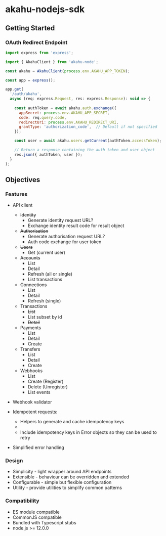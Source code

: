 # akahu-nodejs-sdk

## Getting Started

### OAuth Redirect Endpoint
```javascript
import express from 'express';

import { AkahuClient } from 'akahu-node';

const akahu = AkahuClient(process.env.AKAHU_APP_TOKEN);

const app = express();

app.get(
  '/auth/akahu',
  async (req: express.Request, res: express.Response): void => {
    
    const authToken = await akahu.auth.exchange({
      appSecret: process.env.AKAHU_APP_SECRET,
      code: req.query.code,
      redirectUri: process.env.AKAHU_REDIRECT_URI,
      grantType: 'authorization_code',  // Default if not specified
    });

    const user = await akahu.users.getCurrent(authToken.accessToken);

    // Return a response containing the auth token and user object
    res.json({ authToken, user });
  }
);
```

## Objectives

### Features

- API client
  - ~~Identity~~
    - Generate identity request URL?
    - Exchange identity result code for result object
  - ~~Authorisation~~
    - Generate authorisation request URL?
    - Auth code exchange for user token
  - ~~Users~~
    - Get (current user)
  - ~~Accounts~~
    - List
    - Detail
    - Refresh (all or single)
    - List transactions
  - ~~Connections~~
    - List
    - Detail
    - Refresh (single)
  - Transactions
    - ~~List~~
    - List subset by id
    - ~~Detail~~
  - Payments
    - List
    - Detail
    - Create
  - Transfers
    - List
    - Detail
    - Create
  - Webhooks
    - List
    - Create (Register)
    - Delete (Unregister)
    - List events

- Webhook validator
- Idempotent requests:
  - Helpers to generate and cache idempotency keys
  - 
  - Include idempotency keys in Error objects so they can be used to retry
- Simplified error handling

### Design

- Simplicity - light wrapper around API endpoints
- Extensible - behaviour can be overridden and extended
- Configurable - simple but flexible configuration
- Utility - provide utilities to simplify common patterns

### Compatibility

- ES module compatible
- CommonJS compatible
- Bundled with Typescript stubs
- node.js >= 12.0.0
